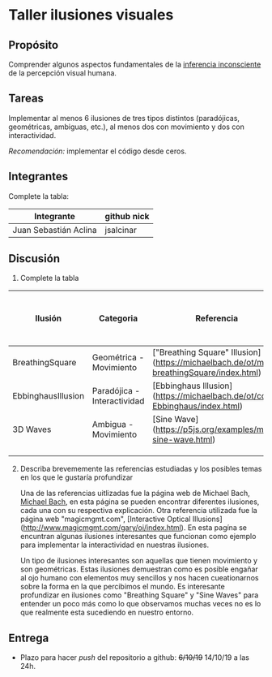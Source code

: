 # Taller ilusiones visuales

## Propósito

Comprender algunos aspectos fundamentales de la [inferencia inconsciente](https://github.com/VisualComputing/Cognitive) de la percepción visual humana.

## Tareas

Implementar al menos 6 ilusiones de tres tipos distintos (paradójicas, geométricas, ambiguas, etc.), al menos dos con movimiento y dos con interactividad.

*Recomendación:* implementar el código desde ceros.

## Integrantes

Complete la tabla:

| Integrante | github nick |
|------------|-------------|
|  Juan Sebastián Aclina |  jsalcinar  |

## Discusión

1. Complete la tabla

| Ilusión | Categoria | Referencia | Tipo de interactividad (si aplica) | URL código base (si aplica) |
|---------|-----------|------------|------------------------------------|-----------------------------|
| BreathingSquare | Geométrica - Movimiento | ["Breathing Square" Illusion] (https://michaelbach.de/ot/mot-breathingSquare/index.html) | (No aplica) |                             |
| EbbinghausIllusion | Paradójica - Interactividad | [Ebbinghaus Illusion] (https://michaelbach.de/ot/cog-Ebbinghaus/index.html) | Dar click en la pantalla para desaparecer los circulos azules |                             |
| 3D Waves | Ambigua - Movimiento | [Sine Wave] (https://p5js.org/examples/math-sine-wave.html) | [Sine Wve (Processing)] https://processing.org/examples/sinewave.html |
|         |           |            |                                    |                             |
|         |           |            |                                    |                             |
|         |           |            |                                    |                             |

2. Describa brevememente las referencias estudiadas y los posibles temas en los que le gustaría profundizar

    Una de las referencias uitlizadas fue la página web de Michael Bach, [Michael Bach](http://www.michaelbach.de/ot/index.html), en esta página se pueden encontrar diferentes ilusiones, cada una con su respectiva explicación. Otra referencia utilizada fue la página web "magicmgmt.com", [Interactive Optical Illusions] (http://www.magicmgmt.com/gary/oi/index.html). En esta pagína se encuntran algunas ilusiones interesantes que funcionan como ejemplo para implementar la interactividad en nuestras ilusiones.

    Un tipo de ilusiones interesantes son aquellas que tienen movimiento y son geométricas. Estas ilusiones demuestran como es posible engañar al ojo humano con elementos muy sencillos y nos hacen cueationarnos sobre la forma en la que percibimos el mundo. Es interesante profundizar en ilusiones como "Breathing Square" y "Sine Waves" para entender un poco más como lo que observamos muchas veces no es lo que realmente esta sucediendo en nuestro entorno.

## Entrega

* Plazo para hacer _push_ del repositorio a github: ~~6/10/19~~ 14/10/19 a las 24h.
